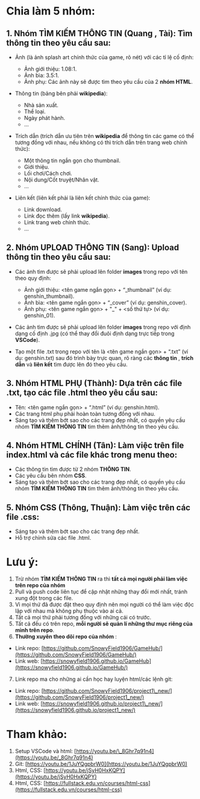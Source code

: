 # **Chia làm 5 nhóm:**

## 1. Nhóm **TÌM KIẾM THÔNG TIN** (**Quang** , **Tài**): Tìm thông tin theo yêu cầu sau:

  - Ảnh (là ảnh splash art chính thức của game, rõ nét) với các tỉ lệ cố định:
    - Ảnh giới thiệu: 1.08:1.
    - Ảnh bìa: 3.5:1.
    - Ảnh phụ: Các ảnh này sẽ được tìm theo yêu cầu của 2 **nhóm HTML**.

  - Thông tin (bảng bên phải **wikipedia**):
    - Nhà sản xuất.
    - Thể loại.
    - Ngày phát hành.
    - …

  - Trích dẫn (trích dẫn ưu tiên trên **wikipedia** để thông tin các game có thể tương đồng với nhau, nếu không có thì trích dẫn trên trang web chính thức):
    - Một thông tin ngắn gọn cho thumbnail.
    - Giới thiệu.
    - Lối chơi/Cách chơi.
    - Nội dung/Cốt truyệt/Nhân vật.
    - …

  - Liên kết (liên kết phải là liên kết chính thức của game):
    - Link download.
    - Link đọc thêm (lấy link **wikipedia**).
    - Link trang web chính thức.
    - …

## 2. Nhóm **UPLOAD THÔNG TIN** (**Sang**): Upload thông tin theo yêu cầu sau:

- Các ảnh tìm được sẽ phải upload lên folder **images** trong repo với tên theo quy định:

  - Ảnh giới thiệu: <tên game ngắn gọn> + “_thumbnail” (ví dụ: genshin_thumbnail).
  - Ảnh bìa: <tên game ngắn gọn> + “_cover” (ví dụ: genshin_cover).
  - Ảnh phụ: <tên game ngắn gọn> + "_" + <số thứ tự> (ví dụ: genshin_01).

- Các ảnh tìm được sẽ phải upload lên folder **images** trong repo với định dạng cố định .jpg (có thể thay đổi đuôi định dạng trực tiếp trong **VSCode**).

- Tạo một file .txt trong repo với tên là <tên game ngắn gọn> + “.txt” (ví dụ: genshin.txt) sau đó trình bày trực quan, rõ ràng các **thông tin** , **trích dẫn** và **liên kết** tìm được lên đó theo yêu cầu.

## 3. Nhóm **HTML PHỤ** (**Thành**): Dựa trên các file .txt, tạo các file .html theo yêu cầu sau:

- Tên: <tên game ngắn gọn> + “.html” (ví dụ: genshin.html).
- Các trang html phụ phải hoàn toàn tương đồng với nhau.
- Sáng tạo và thêm bớt sao cho các trang đẹp nhất, có quyền yêu cầu nhóm **TÌM KIẾM THÔNG TIN** tìm thêm ảnh/thông tin theo yêu cầu.

## 4. Nhóm **HTML CHÍNH** (**Tân**): Làm việc trên file index.html và các file khác trong **menu** theo:

- Các thông tin tìm được từ 2 nhóm **THÔNG TIN**.
- Các yêu cầu bên nhóm **CSS**.
- Sáng tạo và thêm bớt sao cho các trang đẹp nhất, có quyền yêu cầu nhóm **TÌM KIẾM THÔNG TIN** tìm thêm ảnh/thông tin theo yêu cầu.

## 5. Nhóm **CSS** (**Thông**, **Thuận**): Làm việc trên các file .css:
-	Sáng tạo và thêm bớt sao cho các trang đẹp nhất.
-	Hỗ trợ chỉnh sửa các file .html.


# **Lưu ý:**

1. Trừ nhóm **TÌM KIẾM THÔNG TIN** ra thì **tất cả mọi người phải làm việc trên repo của nhóm**
2. Pull và push code liên tục để cập nhật những thay đổi mới nhất, tránh xung đột trong các file.
3. Vì mọi thứ đã được đặt theo quy định nên mọi người có thể làm việc độc lập với nhau mà không phụ thuộc vào ai cả.
4. Tất cả mọi thứ phải tương đồng với những cái có trước.
5. Tất cả đều có trên repo, **mỗi người sẽ quản lí những thư mục riêng của mình trên repo**.
6. **Thường xuyên theo dõi repo của nhóm** :

- Link repo: [https://github.com/SnowyField1906/GameHub/](https://github.com/SnowyField1906/GameHub/)
- Link web: [https://snowyfield1906.github.io/GameHub](https://snowyfield1906.github.io/GameHub/)

7. Link repo ma cho những ai cần học hay luyện html/các lệnh git:

- Link repo: [https://github.com/SnowyField1906/project1\_new/](https://github.com/SnowyField1906/project1_new/)
- Link web: [https://snowyfield1906.github.io/project1\_new/](https://snowyfield1906.github.io/project1_new/)

# **Tham khảo:**

1. Setup VSCode và html: [https://youtu.be/\_8Ghr7q91n4](https://youtu.be/_8Ghr7q91n4)
2. Git: [https://youtu.be/1JuYQgpbrW0](https://youtu.be/1JuYQgpbrW0)
3. Html, CSS: [https://youtu.be/jSyH0HxKQPY](https://youtu.be/jSyH0HxKQPY)
4. Html, CSS: [https://fullstack.edu.vn/courses/html-css](https://fullstack.edu.vn/courses/html-css)
